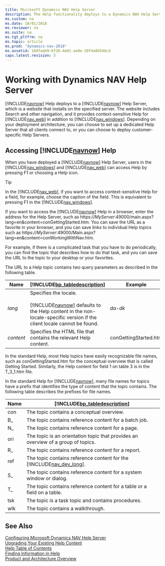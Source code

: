 ```yaml
---
title: Microsoft Dynamics NAV Help Server 
description: The Help functionality deploys to a Dynamics NAV Help Server, which is a website that installs on the specified server.
ms.custom: na
ms.date: 10/01/2018
ms.reviewer: na
ms.suite: na
ms.tgt_pltfrm: na
ms.topic: article
ms.prod: "dynamics-nav-2018"
ms.assetid: 168fade9-6f28-4e01-ae0e-20f4a8b546cd
caps.latest.revision: 5
---
```

# Working with Dynamics NAV Help Server 
[!INCLUDE[navnow](includes/navnow_md.md)] Help deploys to a [!INCLUDE[navnow](includes/navnow_md.md)] Help Server, which is a website that installs on the specified server. The website includes Search and other navigation, and it provides context-sensitive Help for [!INCLUDE[nav_web](includes/nav_web_md.md)] in addition to [!INCLUDE[nav_windows](includes/nav_windows_md.md)]. Depending on your deployment architecture, you can choose to set up a dedicated Help Server that all clients connect to, or you can choose to deploy customer-specific Help Servers.  

## Accessing [!INCLUDE[navnow](includes/navnow_md.md)] Help  
 When you have deployed a [!INCLUDE[navnow](includes/navnow_md.md)] Help Server, users in the [!INCLUDE[nav_windows](includes/nav_windows_md.md)] and [!INCLUDE[nav_web](includes/nav_web_md.md)] can access Help by pressing F1 or choosing a Help icon.  

> [!TIP]  
>  In the [!INCLUDE[nav_web](includes/nav_web_md.md)], if you want to access context-sensitive Help for a field, for example, choose the caption of the field. This is equivalent to pressing F1 in the [!INCLUDE[nav_windows](includes/nav_windows_md.md)].  

 If you want to access the [!INCLUDE[navnow](includes/navnow_md.md)] Help in a browser, enter the address for the Help Server, such as https://*MyServer*:49000/main.aspx?lang=en&content=conGettingStarted.htm. You can save the URL as a favorite in your browser, and you can save links to individual Help topics such as https://*MyServer*:49000/Main.aspx?lang=en&content=conWorkingWithNav.htm.  

 For example, if there is a complicated task that you have to do periodically, you can find the topic that describes how to do that task, and you can save the URL to the topic to your desktop or your favorites.  

 The URL to a Help topic contains two query parameters as described in the following table.  

|Name|[!INCLUDE[bp_tabledescription](includes/bp_tabledescription_md.md)]|Example|  
|----------|---------------------------------------|-------------|  
|*lang*|Specifies the locale.<br /><br /> [!INCLUDE[navnow](includes/navnow_md.md)] defaults to the Help content in the non-locale-specific version if the client locale cannot be found.|*da-dk*|  
|*content*|Specifies the HTML file that contains the relevant Help content.|conGettingStarted.htm|  

 In the standard Help, most Help topics have easily recognizable file names, such as conGettingStarted.htm for the conceptual overview that is called Getting Started. Similarly, the Help content for field 1 on table 3 is in the T\_3\_1.htm file.  

 In the standard Help for [!INCLUDE[navnow](includes/navnow_md.md)], many file names for topics have a prefix that identifies the type of content that the topic contains. The following table describes the prefixes for file names.  

|Name|[!INCLUDE[bp_tabledescription](includes/bp_tabledescription_md.md)]|  
|----------|---------------------------------------|  
|con|The topic contains a conceptual overview.|  
|B\_|The topic contains reference content for a batch job.|  
|N\_|The topic contains reference content for a page.|  
|ori|The topic is an orientation topic that provides an overview of a group of topics.|  
|R\_|The topic contains reference content for a report.|  
|ref|The topic contains reference content for the [!INCLUDE[nav_dev_long](includes/nav_dev_long_md.md)].|  
|S\_|The topic contains reference content for a system window or dialog.|  
|T\_|The topic contains reference content for a table or a field on a table.|  
|tsk|The topic is a task topic and contains procedures.|  
|wlk|The topic contains a walkthrough.|  

## See Also  
 [Configuring Microsoft Dynamics NAV Help Server](Configuring-Microsoft-Dynamics-NAV-Help-Server.md)   
 [Upgrading Your Existing Help Content](Upgrading-Your-Existing-Help-Content.md)   
 [Help Table of Contents](Help-Table-of-Contents.md)   
 [Finding Information in Help](Finding-Information-in-Help.md)   
 [Product and Architecture Overview](Product-and-Architecture-Overview.md)
